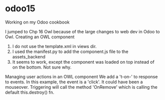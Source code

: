 # odoo15
Working on my Odoo cookbook

I jumped to Chp 16 Owl because of the large changes to web dev in Odoo to Owl.
Creating an OWL component
1.  I do not use the template.xml in views dir.
2.  I used the manifest.py to add the component.js file to the assets_backend
3.  It seems to work, except the component was loaded on top instead of on the bottom.  Not sure why.

Managing user actions in an OWL component
We add a 't-on-<event>' to response to events.
In this example, the event is a 'click'.  It could have been a mouseover.
Triggering will call the method 'OnRemove' which is calling the default this.destroy() fn.